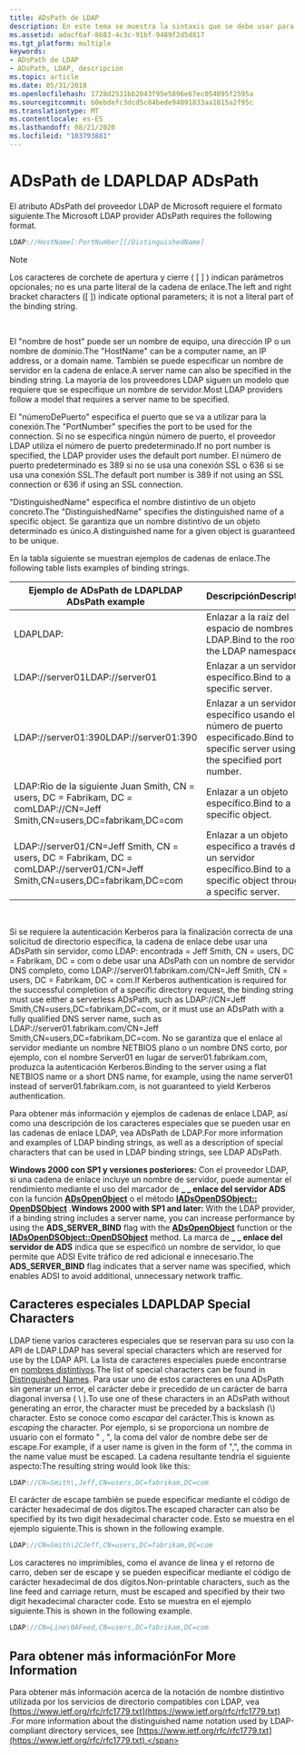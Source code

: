 ```yaml
---
title: ADsPath de LDAP
description: En este tema se muestra la sintaxis que se debe usar para la ADsPath de LDAP.
ms.assetid: adacf6af-8683-4c3c-91bf-9489f2d5d817
ms.tgt_platform: multiple
keywords:
- ADsPath de LDAP
- ADsPath, LDAP, descripción
ms.topic: article
ms.date: 05/31/2018
ms.openlocfilehash: 1728d2531bb2043f95e5896e67ec054095f2595a
ms.sourcegitcommit: b0ebdefc3dcd5c04bede94091833aa1015a2f95c
ms.translationtype: MT
ms.contentlocale: es-ES
ms.lasthandoff: 08/21/2020
ms.locfileid: "103793881"
---
```

# <a name="ldap-adspath"></a><span data-ttu-id="1ebd7-105">ADsPath de LDAP</span><span class="sxs-lookup"><span data-stu-id="1ebd7-105">LDAP ADsPath</span></span>

<span data-ttu-id="1ebd7-106">El atributo ADsPath del proveedor LDAP de Microsoft requiere el formato siguiente.</span><span class="sxs-lookup"><span data-stu-id="1ebd7-106">The Microsoft LDAP provider ADsPath requires the following format.</span></span>


```C++
LDAP://HostName[:PortNumber][/DistinguishedName]
```



> [!Note]  
> <span data-ttu-id="1ebd7-107">Los caracteres de corchete de apertura y cierre ( \[ \] ) indican parámetros opcionales; no es una parte literal de la cadena de enlace.</span><span class="sxs-lookup"><span data-stu-id="1ebd7-107">The left and right bracket characters (\[ \]) indicate optional parameters; it is not a literal part of the binding string.</span></span>

 

<span data-ttu-id="1ebd7-108">El "nombre de host" puede ser un nombre de equipo, una dirección IP o un nombre de dominio.</span><span class="sxs-lookup"><span data-stu-id="1ebd7-108">The "HostName" can be a computer name, an IP address, or a domain name.</span></span> <span data-ttu-id="1ebd7-109">También se puede especificar un nombre de servidor en la cadena de enlace.</span><span class="sxs-lookup"><span data-stu-id="1ebd7-109">A server name can also be specified in the binding string.</span></span> <span data-ttu-id="1ebd7-110">La mayoría de los proveedores LDAP siguen un modelo que requiere que se especifique un nombre de servidor.</span><span class="sxs-lookup"><span data-stu-id="1ebd7-110">Most LDAP providers follow a model that requires a server name to be specified.</span></span>

<span data-ttu-id="1ebd7-111">El "númeroDePuerto" especifica el puerto que se va a utilizar para la conexión.</span><span class="sxs-lookup"><span data-stu-id="1ebd7-111">The "PortNumber" specifies the port to be used for the connection.</span></span> <span data-ttu-id="1ebd7-112">Si no se especifica ningún número de puerto, el proveedor LDAP utiliza el número de puerto predeterminado.</span><span class="sxs-lookup"><span data-stu-id="1ebd7-112">If no port number is specified, the LDAP provider uses the default port number.</span></span> <span data-ttu-id="1ebd7-113">El número de puerto predeterminado es 389 si no se usa una conexión SSL o 636 si se usa una conexión SSL.</span><span class="sxs-lookup"><span data-stu-id="1ebd7-113">The default port number is 389 if not using an SSL connection or 636 if using an SSL connection.</span></span>

<span data-ttu-id="1ebd7-114">"DistinguishedName" especifica el nombre distintivo de un objeto concreto.</span><span class="sxs-lookup"><span data-stu-id="1ebd7-114">The "DistinguishedName" specifies the distinguished name of a specific object.</span></span> <span data-ttu-id="1ebd7-115">Se garantiza que un nombre distintivo de un objeto determinado es único.</span><span class="sxs-lookup"><span data-stu-id="1ebd7-115">A distinguished name for a given object is guaranteed to be unique.</span></span>

<span data-ttu-id="1ebd7-116">En la tabla siguiente se muestran ejemplos de cadenas de enlace.</span><span class="sxs-lookup"><span data-stu-id="1ebd7-116">The following table lists examples of binding strings.</span></span>



| <span data-ttu-id="1ebd7-117">Ejemplo de ADsPath de LDAP</span><span class="sxs-lookup"><span data-stu-id="1ebd7-117">LDAP ADsPath example</span></span>                                      | <span data-ttu-id="1ebd7-118">Descripción</span><span class="sxs-lookup"><span data-stu-id="1ebd7-118">Description</span></span>                                                |
|-----------------------------------------------------------|------------------------------------------------------------|
| <span data-ttu-id="1ebd7-119">LDAP</span><span class="sxs-lookup"><span data-stu-id="1ebd7-119">LDAP:</span></span>                                                     | <span data-ttu-id="1ebd7-120">Enlazar a la raíz del espacio de nombres LDAP.</span><span class="sxs-lookup"><span data-stu-id="1ebd7-120">Bind to the root of the LDAP namespace.</span></span>                    |
| <span data-ttu-id="1ebd7-121">LDAP://server01</span><span class="sxs-lookup"><span data-stu-id="1ebd7-121">LDAP://server01</span></span>                                           | <span data-ttu-id="1ebd7-122">Enlazar a un servidor específico.</span><span class="sxs-lookup"><span data-stu-id="1ebd7-122">Bind to a specific server.</span></span>                                 |
| <span data-ttu-id="1ebd7-123">LDAP://server01:390</span><span class="sxs-lookup"><span data-stu-id="1ebd7-123">LDAP://server01:390</span></span>                                       | <span data-ttu-id="1ebd7-124">Enlazar a un servidor específico usando el número de puerto especificado.</span><span class="sxs-lookup"><span data-stu-id="1ebd7-124">Bind to a specific server using the specified port number.</span></span> |
| <span data-ttu-id="1ebd7-125">LDAP:Rio de la siguiente Juan Smith, CN = users, DC = Fabrikam, DC = com</span><span class="sxs-lookup"><span data-stu-id="1ebd7-125">LDAP://CN=Jeff Smith,CN=users,DC=fabrikam,DC=com</span></span>          | <span data-ttu-id="1ebd7-126">Enlazar a un objeto específico.</span><span class="sxs-lookup"><span data-stu-id="1ebd7-126">Bind to a specific object.</span></span>                                 |
| <span data-ttu-id="1ebd7-127">LDAP://server01/CN=Jeff Smith, CN = users, DC = Fabrikam, DC = com</span><span class="sxs-lookup"><span data-stu-id="1ebd7-127">LDAP://server01/CN=Jeff Smith,CN=users,DC=fabrikam,DC=com</span></span> | <span data-ttu-id="1ebd7-128">Enlazar a un objeto específico a través de un servidor específico.</span><span class="sxs-lookup"><span data-stu-id="1ebd7-128">Bind to a specific object through a specific server.</span></span>       |



 

<span data-ttu-id="1ebd7-129">Si se requiere la autenticación Kerberos para la finalización correcta de una solicitud de directorio específica, la cadena de enlace debe usar una ADsPath sin servidor, como LDAP: encontrada = Jeff Smith, CN = users, DC = Fabrikam, DC = com o debe usar una ADsPath con un nombre de servidor DNS completo, como LDAP://server01.fabrikam.com/CN=Jeff Smith, CN = users, DC = Fabrikam, DC = com.</span><span class="sxs-lookup"><span data-stu-id="1ebd7-129">If Kerberos authentication is required for the successful completion of a specific directory request, the binding string must use either a serverless ADsPath, such as LDAP://CN=Jeff Smith,CN=users,DC=fabrikam,DC=com, or it must use an ADsPath with a fully qualified DNS server name, such as LDAP://server01.fabrikam.com/CN=Jeff Smith,CN=users,DC=fabrikam,DC=com.</span></span> <span data-ttu-id="1ebd7-130">No se garantiza que el enlace al servidor mediante un nombre NETBIOS plano o un nombre DNS corto, por ejemplo, con el nombre Server01 en lugar de server01.fabrikam.com, produzca la autenticación Kerberos.</span><span class="sxs-lookup"><span data-stu-id="1ebd7-130">Binding to the server using a flat NETBIOS name or a short DNS name, for example, using the name server01 instead of server01.fabrikam.com, is not guaranteed to yield Kerberos authentication.</span></span>

<span data-ttu-id="1ebd7-131">Para obtener más información y ejemplos de cadenas de enlace LDAP, así como una descripción de los caracteres especiales que se pueden usar en las cadenas de enlace LDAP, vea ADsPath de LDAP.</span><span class="sxs-lookup"><span data-stu-id="1ebd7-131">For more information and examples of LDAP binding strings, as well as a description of special characters that can be used in LDAP binding strings, see LDAP ADsPath.</span></span>

<span data-ttu-id="1ebd7-132">**Windows 2000 con SP1 y versiones posteriores:** Con el proveedor LDAP, si una cadena de enlace incluye un nombre de servidor, puede aumentar el rendimiento mediante el uso del marcador de **\_ \_ enlace del servidor ADS** con la función [**ADsOpenObject**](/windows/desktop/api/Adshlp/nf-adshlp-adsopenobject) o el método [**IADsOpenDSObject:: OpenDSObject**](/windows/desktop/api/Iads/nf-iads-iadsopendsobject-opendsobject) .</span><span class="sxs-lookup"><span data-stu-id="1ebd7-132">**Windows 2000 with SP1 and later:** With the LDAP provider, if a binding string includes a server name, you can increase performance by using the **ADS\_SERVER\_BIND** flag with the [**ADsOpenObject**](/windows/desktop/api/Adshlp/nf-adshlp-adsopenobject) function or the [**IADsOpenDSObject::OpenDSObject**](/windows/desktop/api/Iads/nf-iads-iadsopendsobject-opendsobject) method.</span></span> <span data-ttu-id="1ebd7-133">La marca de **\_ \_ enlace del servidor de ADS** indica que se especificó un nombre de servidor, lo que permite que ADSI Evite tráfico de red adicional e innecesario.</span><span class="sxs-lookup"><span data-stu-id="1ebd7-133">The **ADS\_SERVER\_BIND** flag indicates that a server name was specified, which enables ADSI to avoid additional, unnecessary network traffic.</span></span>

## <a name="ldap-special-characters"></a><span data-ttu-id="1ebd7-134">Caracteres especiales LDAP</span><span class="sxs-lookup"><span data-stu-id="1ebd7-134">LDAP Special Characters</span></span>

<span data-ttu-id="1ebd7-135">LDAP tiene varios caracteres especiales que se reservan para su uso con la API de LDAP.</span><span class="sxs-lookup"><span data-stu-id="1ebd7-135">LDAP has several special characters which are reserved for use by the LDAP API.</span></span> <span data-ttu-id="1ebd7-136">La lista de caracteres especiales puede encontrarse en [nombres distintivos](/previous-versions/windows/desktop/ldap/distinguished-names).</span><span class="sxs-lookup"><span data-stu-id="1ebd7-136">The list of special characters can be found in [Distinguished Names](/previous-versions/windows/desktop/ldap/distinguished-names).</span></span> <span data-ttu-id="1ebd7-137">Para usar uno de estos caracteres en una ADsPath sin generar un error, el carácter debe ir precedido de un carácter de barra diagonal inversa ( \\ ).</span><span class="sxs-lookup"><span data-stu-id="1ebd7-137">To use one of these characters in an ADsPath without generating an error, the character must be preceded by a backslash (\\) character.</span></span> <span data-ttu-id="1ebd7-138">Esto se conoce como *escapar* del carácter.</span><span class="sxs-lookup"><span data-stu-id="1ebd7-138">This is known as *escaping* the character.</span></span> <span data-ttu-id="1ebd7-139">Por ejemplo, si se proporciona un nombre de usuario con el formato " <last name> , <first name> ", la coma del valor de nombre debe ser de escape.</span><span class="sxs-lookup"><span data-stu-id="1ebd7-139">For example, if a user name is given in the form of "<last name>,<first name>", the comma in the name value must be escaped.</span></span> <span data-ttu-id="1ebd7-140">La cadena resultante tendría el siguiente aspecto:</span><span class="sxs-lookup"><span data-stu-id="1ebd7-140">The resulting string would look like this:</span></span>


```C++
LDAP://CN=Smith\,Jeff,CN=users,DC=fabrikam,DC=com
```



<span data-ttu-id="1ebd7-141">El carácter de escape también se puede especificar mediante el código de carácter hexadecimal de dos dígitos.</span><span class="sxs-lookup"><span data-stu-id="1ebd7-141">The escaped character can also be specified by its two digit hexadecimal character code.</span></span> <span data-ttu-id="1ebd7-142">Esto se muestra en el ejemplo siguiente.</span><span class="sxs-lookup"><span data-stu-id="1ebd7-142">This is shown in the following example.</span></span>


```C++
LDAP://CN=Smith\2CJeff,CN=users,DC=fabrikam,DC=com
```



<span data-ttu-id="1ebd7-143">Los caracteres no imprimibles, como el avance de línea y el retorno de carro, deben ser de escape y se pueden especificar mediante el código de carácter hexadecimal de dos dígitos.</span><span class="sxs-lookup"><span data-stu-id="1ebd7-143">Non-printable characters, such as the line feed and carriage return, must be escaped and specified by their two digit hexadecimal character code.</span></span> <span data-ttu-id="1ebd7-144">Esto se muestra en el ejemplo siguiente.</span><span class="sxs-lookup"><span data-stu-id="1ebd7-144">This is shown in the following example.</span></span>


```C++
LDAP://CN=Line\0AFeed,CN=users,DC=fabrikam,DC=com
```



## <a name="for-more-information"></a><span data-ttu-id="1ebd7-145">Para obtener más información</span><span class="sxs-lookup"><span data-stu-id="1ebd7-145">For More Information</span></span>

<span data-ttu-id="1ebd7-146">Para obtener más información acerca de la notación de nombre distintivo utilizada por los servicios de directorio compatibles con LDAP, vea [https://www.ietf.org/rfc/rfc1779.txt](https://www.ietf.org/rfc/rfc1779.txt) .</span><span class="sxs-lookup"><span data-stu-id="1ebd7-146">For more information about the distinguished name notation used by LDAP-compliant directory services, see [https://www.ietf.org/rfc/rfc1779.txt](https://www.ietf.org/rfc/rfc1779.txt).</span></span>

 

 